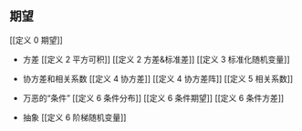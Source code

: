 ## 期望
[[定义 0 期望]]


* 方差
[[定义 2 平方可积]]
[[定义 2 方差&标准差]]
[[定义 3 标准化随机变量]]

* 协方差和相关系数
[[定义 4 协方差]]
[[定义 4 协方差阵]]
[[定义 5 相关系数]]

* 万恶的“条件”
[[定义 6 条件分布]]
[[定义 6 条件期望]]
[[定义 6 条件方差]]

* 抽象
[[定义 6 阶梯随机变量]]
